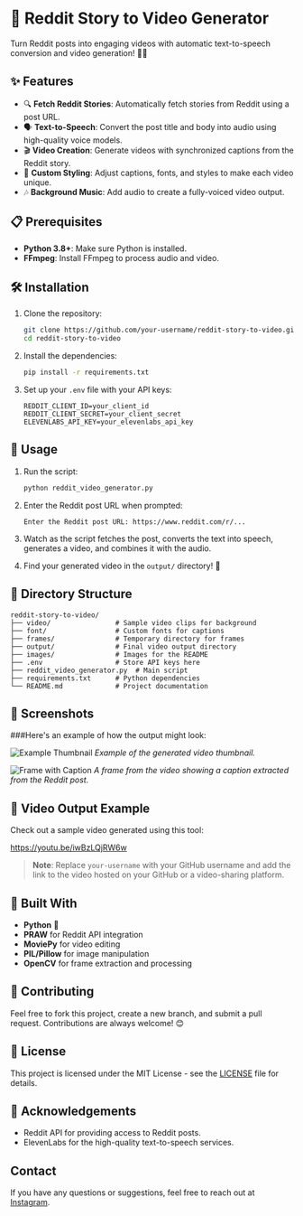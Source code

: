 # 📖 Reddit Story to Video Generator

Turn Reddit posts into engaging videos with automatic text-to-speech conversion and video generation! 🎥🚀


## ✨ Features

- 🔍 **Fetch Reddit Stories**: Automatically fetch stories from Reddit using a post URL.
- 🗣 **Text-to-Speech**: Convert the post title and body into audio using high-quality voice models.
- 🎬 **Video Creation**: Generate videos with synchronized captions from the Reddit story.
- 🎨 **Custom Styling**: Adjust captions, fonts, and styles to make each video unique.
- 🎶 **Background Music**: Add audio to create a fully-voiced video output.

## 📋 Prerequisites

- **Python 3.8+**: Make sure Python is installed.
- **FFmpeg**: Install FFmpeg to process audio and video.

## 🛠 Installation

1. Clone the repository:

   ```bash
   git clone https://github.com/your-username/reddit-story-to-video.git
   cd reddit-story-to-video
   ```

2. Install the dependencies:

   ```bash
   pip install -r requirements.txt
   ```

3. Set up your `.env` file with your API keys:

   ```env
   REDDIT_CLIENT_ID=your_client_id
   REDDIT_CLIENT_SECRET=your_client_secret
   ELEVENLABS_API_KEY=your_elevenlabs_api_key
   ```

## 🚀 Usage

1. Run the script:

   ```bash
   python reddit_video_generator.py
   ```

2. Enter the Reddit post URL when prompted:

   ```
   Enter the Reddit post URL: https://www.reddit.com/r/...
   ```

3. Watch as the script fetches the post, converts the text into speech, generates a video, and combines it with the audio.

4. Find your generated video in the `output/` directory! 🎉

## 📂 Directory Structure

```
reddit-story-to-video/
├── video/                # Sample video clips for background
├── font/                 # Custom fonts for captions
├── frames/               # Temporary directory for frames
├── output/               # Final video output directory
├── images/               # Images for the README
├── .env                  # Store API keys here
├── reddit_video_generator.py  # Main script
├── requirements.txt      # Python dependencies
└── README.md             # Project documentation
```

## 📸 Screenshots

###Here's an example of how the output might look:

![Example Thumbnail](images/example_thumbnail.png)
*Example of the generated video thumbnail.*

![Frame with Caption](images/frame_with_caption.png)
*A frame from the video showing a caption extracted from the Reddit post.*

## 🎥 Video Output Example

Check out a sample video generated using this tool:

https://youtu.be/iwBzLQjRW6w

> **Note**: Replace `your-username` with your GitHub username and add the link to the video hosted on your GitHub or a video-sharing platform.

## 🧰 Built With

- **Python** 🐍
- **PRAW** for Reddit API integration
- **MoviePy** for video editing
- **PIL/Pillow** for image manipulation
- **OpenCV** for frame extraction and processing

## 🌟 Contributing

Feel free to fork this project, create a new branch, and submit a pull request. Contributions are always welcome! 😊

## 📄 License

This project is licensed under the MIT License - see the [LICENSE](LICENSE) file for details.

## 🙏 Acknowledgements

- Reddit API for providing access to Reddit posts.
- ElevenLabs for the high-quality text-to-speech services.

## Contact

If you have any questions or suggestions, feel free to reach out at <a href="https://www.instagram.com/deepanshutomarg">Instagram</a>.
